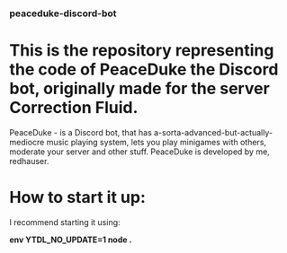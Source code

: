 ### peaceduke-discord-bot
# This is the repository representing the code of PeaceDuke the Discord bot, originally made for the server Correction Fluid.

PeaceDuke - is a Discord bot, that has a-sorta-advanced-but-actually-mediocre music playing system, lets you play minigames with others, moderate your server and other stuff.
PeaceDuke is developed by me, redhauser.

# How to start it up:
I recommend starting it using:

**env YTDL_NO_UPDATE=1 node .**